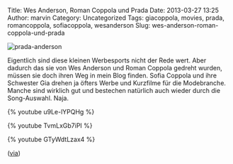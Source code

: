 Title: Wes Anderson, Roman Coppola und Prada
Date: 2013-03-27 13:25
Author: marvin
Category: Uncategorized
Tags: giacoppola, movies, prada, romancoppola, sofiacoppola, wesanderson
Slug: wes-anderson-roman-coppola-und-prada

![prada-anderson]({static}/images/prada-anderson.jpg)

Eigentlich sind diese kleinen Werbesports nicht der Rede wert. Aber
dadurch das sie von Wes Anderson und Roman Coppola gedreht wurden,
müssen sie doch ihren Weg in mein Blog finden. Sofia Coppola und ihre
Schwester Gia drehen ja öfters Werbe und Kurzfilme für die Modebranche.
Manche sind wirklich gut und bestechen natürlich auch wieder durch die
Song-Auswahl. Naja.

{% youtube u9Le-lYPQHg %}

{% youtube TvmLxGb7iPI %}

{% youtube GTyWdtLzax4 %}

([via](http://iwatchstuff.com/2013/03/wes-anderson-and-roman-coppola-made-some.php))

